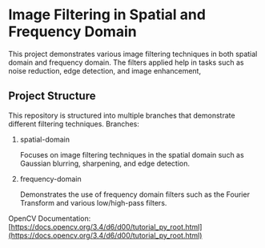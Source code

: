 # Image Filtering in Spatial and Frequency Domain

This project demonstrates various image filtering techniques in both spatial domain and frequency domain. The filters applied help in tasks such as noise reduction, edge detection, and image enhancement,

## Project Structure
This repository is structured into multiple branches that demonstrate different filtering techniques.
Branches:
1) spatial-domain

   Focuses on image filtering techniques in the spatial domain such as Gaussian blurring, sharpening, and edge detection.
2) frequency-domain

   Demonstrates the use of frequency domain filters such as the Fourier Transform and various low/high-pass filters.

OpenCV Documentation: [https://docs.opencv.org/3.4/d6/d00/tutorial_py_root.html](https://docs.opencv.org/3.4/d6/d00/tutorial_py_root.html)
